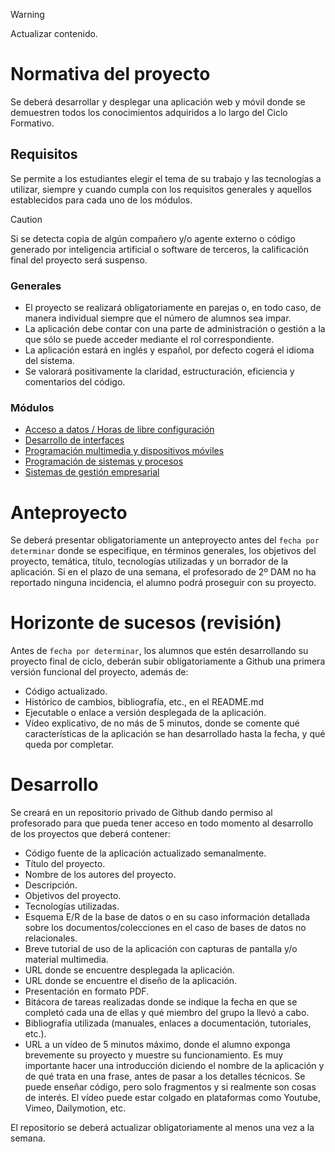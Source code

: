 > [!WARNING]
> Actualizar contenido.

# Normativa del proyecto

Se deberá desarrollar y desplegar una aplicación web y móvil donde se demuestren todos los conocimientos adquiridos a lo largo del Ciclo Formativo. 

## Requisitos

Se permite a los estudiantes elegir el tema de su trabajo y las tecnologías a utilizar, siempre y cuando cumpla con los requisitos generales y aquellos establecidos para cada uno de los módulos.

> [!CAUTION]
> Si se detecta copia de algún compañero y/o agente externo o código generado por inteligencia artificial o software de terceros, la calificación final del proyecto será suspenso.

### Generales

- El proyecto se realizará obligatoriamente en parejas o, en todo caso, de manera individual siempre que el número de alumnos sea impar.
- La aplicación debe contar con una parte de administración o gestión a la que sólo se puede acceder mediante el rol correspondiente.
- La aplicación estará en inglés y español, por defecto cogerá el idioma del sistema.
- Se valorará positivamente la claridad, estructuración, eficiencia y comentarios del código.

### Módulos

- [Acceso a datos / Horas de libre configuración](/criterios/acdat_hlc/criterios.md)
- [Desarrollo de interfaces](/criterios/deint/criterios.md)
- [Programación multimedia y dispositivos móviles](/criterios/pmdmo/criterios.md)
- [Programación de sistemas y procesos](/criterios/pspro/criterios.md)
- [Sistemas de gestión empresarial](/criterios/sgemp/criterios.md)


# Anteproyecto

Se deberá presentar obligatoriamente un anteproyecto antes del `fecha por determinar` donde se especifique, en términos generales, los objetivos del proyecto, temática, título, tecnologías utilizadas y un borrador de la aplicación. Si en el plazo de una semana, el profesorado de 2º DAM no ha reportado ninguna incidencia, el alumno podrá proseguir con su proyecto.

# Horizonte de sucesos (revisión)
Antes de `fecha por determinar`, los alumnos que estén desarrollando su proyecto final de ciclo, deberán subir obligatoriamente a Github una primera versión funcional del proyecto, además de:

- Código actualizado.
- Histórico de cambios, bibliografía, etc., en el README.md
- Ejecutable o enlace a versión desplegada de la aplicación.
- Vídeo explicativo, de no más de 5 minutos, donde se comente qué características de la aplicación se han desarrollado hasta la fecha, y qué queda por completar.

# Desarrollo

Se creará en un repositorio privado de Github dando permiso al profesorado para que pueda tener acceso en todo momento al desarrollo de los proyectos que deberá contener:
- Código fuente de la aplicación actualizado semanalmente.
- Título del proyecto.
- Nombre de los autores del proyecto.
- Descripción.
- Objetivos del proyecto.
- Tecnologías utilizadas.
- Esquema E/R de la base de datos o en su caso información detallada sobre los
documentos/colecciones en el caso de bases de datos no relacionales.
- Breve tutorial de uso de la aplicación con capturas de pantalla y/o material multimedia.
- URL donde se encuentre desplegada la aplicación.
- URL donde se encuentre el diseño de la aplicación.
- Presentación en formato PDF.
- Bitácora de tareas realizadas donde se indique la fecha en que se completó cada una de ellas y qué miembro del grupo la llevó a cabo.
- Bibliografía utilizada (manuales, enlaces a documentación, tutoriales, etc.).
- URL a un vídeo de 5 minutos máximo, donde el alumno exponga brevemente su proyecto y
muestre su funcionamiento. Es muy importante hacer una introducción diciendo el nombre de la
aplicación y de qué trata en una frase, antes de pasar a los detalles técnicos. Se puede enseñar
código, pero solo fragmentos y si realmente son cosas de interés. El vídeo puede estar colgado en
plataformas como Youtube, Vimeo, Dailymotion, etc.

El repositorio se deberá actualizar obligatoriamente al menos una vez a la semana.



